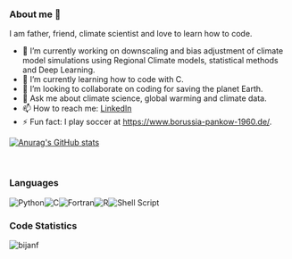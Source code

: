 ### About me 👋
I am father, friend, climate scientist and love to learn how to code.

- 🔭 I’m currently working on downscaling and bias adjustment of climate model simulations using Regional Climate models, statistical methods and Deep Learning. 
- 🌱 I’m currently learning how to code with C.
- 👯 I’m looking to collaborate on coding for saving the planet Earth.
- 💬 Ask me about climate science, global warming and climate data.
- 📫 How to reach me: [LinkedIn](https://www.linkedin.com/in/bijanfallah/)
- ⚡ Fun fact: I play soccer at https://www.borussia-pankow-1960.de/.
  
[![Anurag's GitHub stats](https://github-readme-stats.vercel.app/api?username=bijanf)](https://github.com/anuraghazra/github-readme-stats)

<br>
<h3> Languages </h3>

![Python](https://img.shields.io/badge/python-3670A0?style=for-the-badge&logo=python&logoColor=ffdd54)![C](https://img.shields.io/badge/c-%2300599C.svg?style=for-the-badge&logo=c&logoColor=white)![Fortran](https://img.shields.io/badge/Fortran-%23734F96.svg?style=for-the-badge&logo=fortran&logoColor=white)![R](https://img.shields.io/badge/r-%23276DC3.svg?style=for-the-badge&logo=r&logoColor=white)![Shell Script](https://img.shields.io/badge/shell_script-%23121011.svg?style=for-the-badge&logo=gnu-bash&logoColor=white)
<br>
<h3> Code Statistics </h3>
<p><img align="center"
    src="https://github-readme-stats.vercel.app/api/top-langs?username=bijanf&show_icons=true&locale=en&bg_color=0d1117&text_color=ffffff&layout=compact"
    alt="bijanf" 
    bg_color=#808080/></p>
<br>

